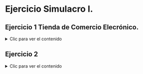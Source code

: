 <div align="justify">

# Ejercicio Simulacro I.

## Ejercicio 1 Tienda de Comercio Elecrónico.

<details>
    <summary>Clic para ver el contenido</summary>
    
### Una tienda en línea necesita un sistema que permita a los clientes comprar productos a través de un sitio web.

Como parte de los requisitos funcionales, el sistema debe incluir los siguientes procesos:

   1. El cliente puede navegar por el catálogo para visualizar los productos disponibles.
   2. Una vez que el cliente selecciona un producto, tiene la opción de colocar el artículo en el carrito.
   3. Para completar la compra, el cliente debe realizar las siguientes acciones:
        - Informar su dirección de envío (extensión opcional si ya tiene una dirección registrada).<br>
        - Completar los datos de su tarjeta de crédito para el pago.<br>
   4. Durante la transacción, el sistema debe:<br>
        - Verificar los datos de la tarjeta de crédito del cliente.<br>
        - Facturar la compra exitosamente.<br>
        - Enviar un e-mail de confirmación con los detalles de la compra al cliente.

El sistema también debe mostrar qué partes de este flujo son obligatorias y cuáles son opcionales. A partir de los requerimientos indicados:

Diseña un diagrama de casos de uso que represente las interacciones entre el cliente, el sistema y los casos de uso necesariosy los actores implicados para realizar una compra. Usa relaciones como `<<include>>` y `<<extend>>` según corresponda.
<br>
<br>
<br>
![alt text](Simulacro_comercio_electronico.drawio-1.png)"

---

</details>

## Ejercicio 2 

<details>
    <summary>Clic para ver el contenido</summary>
   
### Realiza la especificación de casos de uso de la siguiente imagen.

<img src="alguiler-pelicula-cu.jpg">
<br>
<br>
<br>

---

## Especificación de caso de uso de videoclub.


### Actores.

<details>
    <summary>Clic para ver el contenido</summary>
   
#### Cliente.

|  Actor | Cliente |
|---|---|
| Descripción  | Usuario común del videoclub.  |
| Características  |  |
| Relaciones | - Registrar un alquiler o una reserva de alquiler.  |
| Referencias |- Proporcionar sus datos personales. <br>- Reservar una película.  <br> - Alquilar una película. <br> - Seleccionar una película. <br> - Devolver una película.|   
|  Notas |   |
| Autor  | Carlos Antonio Díaz Galán |
|Fecha | 19/11/2024 |

|  Atributo |||
|---|---|---|
| _Nombre_  | _Descripción_  | _Tipo_ |
| | |

#### Proveedor.


|  Actor | Proveedor |
|---|---|
| Descripción  | Proveedor de películas.  |
| Características  | El proveedor provee de películas. |
| Relaciones | Abastece a los videoclubs. |
| Referencias | - Abastece películas según existencias. |   
|  Notas |   |
| Autor  | Carlos Antonio Díaz Galán |
|Fecha | 19/11/2024 |

|  Atributo |||
|---|---|---|
| _Nombre_  | _Descripción_  | _Tipo_ |
| | |

#### Administrador del videomax.


|  Actor | Administrador. |
|---|---|
| Descripción  | Notificación de la biblioteca.  |
| Características  | Las mismas funciones que el cliente y sus acciones específicas. |
| Relaciones | - Registra. <br> - Actualiza. |
| Referencias | - Registra los datos del cliente. <br> - Registra el alquiler de películas. <br> - Registra la reserva de peículas. <br> - Registra las películas que llegan nuevas.  <br> - Actualiza el proveedor. |   
|  Notas |   |
| Autor  | Carlos Antonio Díaz Galán |
|Fecha | 19/11/2024 |

|  Atributo |||
|---|---|---|
| _Nombre_  | _Descripción_  | _Tipo_ |
| | |

</details>

### Casos de uso.

<details>
    <summary>Clic para ver el contenido</summary>
   
#### Proporcionar datos personales.


|  Caso de Uso	CU.1 | Proporcionar datos personales.  |
  |---|---|
  | Fuentes  | Este caso de uso se sustenta gracias al [documento]()  |
  | Actor  |  Cliente. |
  | Descripción | Proporciona datos personales para poder alquilar películas.  |
  | Flujo básico |1. El cliente entrega sus credenciales y datos. <br>2. El cliente firma el contrato. |
  | Pre-condiciones | El cliente tiene que disponer de documentos para proporcionar sus datos personales.  |  
  | Post-condiciones  | Aceptar las condiciones en la política del videoclub.  |  
  |  Requerimientos | Datos personales.  |
  |  Notas |  |
  | Autor  | Carlos Antonio Díaz Galán |
  |Fecha | 19/11/2024 |

#### Alquilar una película

| Caso de Uso CU.2 | Registrar un alquiler            |
|------------------|----------------------------------|
| Fuentes          | Este caso de uso se sustenta gracias al [documento](). |
| Actor            | Cliente, administrador.           |
| Descripción      | Permite registrar un alquiler de una o varias películas solicitada por el cliente. |
| Flujo básico     | 1. El administrador selecciona la película solicitada por el cliente.<br>2. Se verifica la disponibilidad de la película.<br>3. Se registra el alquiler y se actualiza el estado dela película.<br>4. El sistema genera una fecha de devolución. |
| Pre-condiciones  | El usuario debe tener una cuenta activa y la película debe estar disponible.Por último, el cliente debe seleccionar previamente una película `<include>`. |
| Post-condiciones | La película queda registrada como alquilada y la fecha de devolución se establece. |
| Requerimientos   | Sistema de registro de alquileres y disponibilidad de la película. |
| Notas            | En este caso, para alquilar uno o varios títulos , debe seleccionarse `<include>`.                          |
| Autor            | Carlos Antonio Díaz Galán |
| Fecha            | 19/11/2024               |

#### Reservar película

| Caso de Uso CU.3 | Reservar película              |
|------------------|-----------------------------------|
| Fuentes          | Este caso de uso se sustenta gracias al [documento](). |
| Actor            | Cliente, administrador.           |
| Descripción      | Permite realizar una reserva de un próximo título o uno que esté reservado. |
| Flujo básico     | 1. El cliente <b>selecciona</b> una o varias películas previamente.<br>2. El administrador revisa los alquileres activos.<br>3. Se identifican los alquileres próximos a vencer.<br>4. Se genera una reserva con los datos del cliente. |
| Pre-condiciones  | Debe haber alquileres activos en el sistema y que el usuario <b>seleccione</b> uno o varias películas `include`. |
| Post-condiciones | El usuario recibe una fecha con la reserva. |
| Requerimientos   | Contacto del usuario |
| Notas            | En este caso, para reservar uno o varios títulos , debe seleccionarse `<include>`.                      |
| Autor            | Carlos Antonio Díaz Galán |
| Fecha            | 29/10/2024               |

#### Devolver película

| Caso de Uso CU.3 | Reservar película              |
|------------------|-----------------------------------|
| Fuentes          | Este caso de uso se sustenta gracias al [documento](). |
| Actor            | Cliente.           |
| Descripción      | El cliente está en la obligación de la devolución. |
| Flujo básico     | 1. El cliente <b>selecciona</b> una o varias películas previamente.<br>2. Alquila una película <br>3. Devuelve la película al terminar el tiempo acordado. 
| Pre-condiciones  | Debe haberse realizado al menos, un alquiler. |
| Post-condiciones | El usuario recibe una fecha con la reserva y devolución. |
| Requerimientos   | Contacto del usuario |
| Notas            | En este caso, para devolver uno o varios títulos alquilados, debe haberse producido obligatoriamente uno o varios alquileres previos `<include>`.                        |
| Autor            | Carlos Antonio Díaz Galán |
| Fecha            | 29/10/2024               |

#### Seleccionar película

| Caso de Uso CU.3 | Reservar película              |
|------------------|-----------------------------------|
| Fuentes          | Este caso de uso se sustenta gracias al [documento](). |
| Actor            | Cliente.           |
| Descripción      | Permite seleccionar una o varias películas para alquilar. |
| Flujo básico     | 1. El cliente visualiza el catálogo.<br>2. El cliente selecciona al menos, una película disponible.<br>3. El cliente alquila la película. |
| Requerimientos   | Contacto del usuario |
| Notas            |                          |
| Autor            | Carlos Antonio Díaz Galán |
| Fecha            | 29/10/2024               |

#### Abastecer películas.

| Caso de Uso CU.4 | Abastecer películas.               |
|------------------|-----------------------------------|
| Fuentes          | Este caso de uso se sustenta gracias al [documento]() |
| Actor            | Proveedor.           |
| Descripción      | El proveedor abastece de títulos según hayan existencias a los videoclubs. |
| Flujo básico     | 1. El administrador solicita uno o varios títulos al proveedor.<br>2. El proveedor comprueba disponibilidad. <br>3. Se abastece películas. |
| Pre-condiciones  | Debe haber existencias. |
| Post-condiciones | Se actualiza las películas. |
| Requerimientos   | Contacto entre el videoclub y el proveedor. |
| Notas            |                          |
| Autor            | Carlos Antonio Díaz Galán |
| Fecha            | 19/11/2024               |

#### Abastecer películas según existencias.

| Caso de Uso CU.4 | Abastecer películas según existencias.               |
|------------------|-----------------------------------|
| Fuentes          | Este caso de uso se sustenta gracias al [documento]() |
| Actor            | Proveedor.           |
| Descripción      | El proveedor abastece de títulos según hayan existencias a los videoclubs. |
| Flujo básico     | 1. El administrador solicita uno o varios títulos al proveedor.<br>2. El proveedor comprueba disponibilidad. <br>3. Se abastece películas. |
| Pre-condiciones  | Debe haber existencias. |
| Post-condiciones | Se actualiza las películas. |
| Requerimientos   | Contacto entre el videoclub y el proveedor. |
| Notas            | En este caso, la función de abastecer según existencias es necesaria para poder abastecer y se cumple siempre que el Administrador solicite un pedido `<extend>`.                     |
| Autor            | Carlos Antonio Díaz Galán |
| Fecha            | 19/11/2024               |

#### Registrar cliente.

| Caso de Uso CU.5 | Registrar cliente.               |
|------------------|-----------------------------------|
| Fuentes          | Este caso de uso se sustenta gracias al [documento]() |
| Actor            | Administrador.           |
| Descripción      | El cliente registra y da de alta al cliente. |
| Flujo básico     | 1.El cliente entrega sus datos personales.<br>2. El Administrador comprueba y hace las gestiones para registrar al cliente. <br>3. Se realiza el alta en la base de datos de clientes. |
| Pre-condiciones  | El cliente debe disponer de los datos personales en documentos. |
| Post-condiciones | El cliente puede alquilar. |
| Requerimientos   | Documentos personales. |
| Notas            |                          |
| Autor            | Carlos Antonio Díaz Galán |
| Fecha            | 19/11/2024               |

#### Registrar película.

| Caso de Uso CU.6 | Registrar película.               |
|------------------|-----------------------------------|
| Fuentes          | Este caso de uso se sustenta gracias al [documento]() |
| Actor            | Administrador.           |
| Descripción      | El administrador registra los títulos nuevos que le abasteció el proveedor. |
| Flujo básico     | 1.El proveedor entrega los títulos nuevos.<br>2. El Administrador comprueba y hace las gestiones para registrarlos. <br>3. Se realiza el alta en la base de datos de películas. <br>4. Están disponibles para alquilar. |
| Pre-condiciones  | El administrador debe comprobar que no se disponga en el videoclub <br> El proveedor primero debió abastecer el título a registrar. |
| Post-condiciones | El cliente puede alquilar las películas nuevas. |
| Requerimientos   |  |
| Notas            |                          |
| Autor            | Carlos Antonio Díaz Galán |
| Fecha            | 19/11/2024               |

#### Registrar reserva.

| Caso de Uso CU.7 | Registrar reserva.               |
|------------------|-----------------------------------|
| Fuentes          | Este caso de uso se sustenta gracias al [documento]() |
| Actor            | Administrador.           |
| Descripción      | El administrador registra la reserva de una película que el cliente quiera. |
| Flujo básico     | 1.El cliente solicita una o varias películas que estén alquiladas o pendientes de llegar nuevas.<br>2. El Administrador comprueba y hace las gestiones para registrar la solicitud. <br>3. Se realiza la reserva de películas. <br>4. Se proporciona al cliente el comprobante de reserva con las condiciones. |
| Pre-condiciones  | Se debe comprobar que no se disponga en el videoclub   |
| Post-condiciones | El cliente puede alquilar las películas nuevas o alquiladas. |
| Requerimientos   |  |
| Notas            |                          |
| Autor            | Carlos Antonio Díaz Galán |
| Fecha            | 19/11/2024               |

#### Registrar alquiler.

| Caso de Uso CU.8 | Registrar alquiler.               |
|------------------|-----------------------------------|
| Fuentes          | Este caso de uso se sustenta gracias al [documento]() |
| Actor            | Administrador.           |
| Descripción      | El administrador registra el alquiler de una película que el cliente quiera. |
| Flujo básico     | 1.El cliente solicita una o varias películas que quiera alquilar.<br>2. El Administrador comprueba y hace las gestiones para registrar la solicitud. <br>3. Se realiza el alquiler de películas. <br>4. Se proporciona al cliente el comprobante del alquiler con las condiciones. |
| Pre-condiciones  | El título debe estar disponible en el videoclub.   |
| Post-condiciones | El cliente se compromete a devolver la película. |
| Requerimientos   |  |
| Notas            |                          |
| Autor            | Carlos Antonio Díaz Galán |
| Fecha            | 19/11/2024               |


#### Registrar cliente.

| Caso de Uso CU.8 | Registrar cliente.               |
|------------------|-----------------------------------|
| Fuentes          | Este caso de uso se sustenta gracias al [documento]() |
| Actor            | Administrador.           |
| Descripción      | El administrador registra al cliente en la base de datos del videoclub. |
| Flujo básico     | 1.El cliente entrega los documentos que se le solicitan.<br>2. El Administrador comprueba y hace las gestiones para registrar al cliente. <br>3. Se da de alta al cliente con las condiciones de la política del videoclub. <br>4. Se proporciona al cliente el comprobante del registro con las condiciones. |
| Pre-condiciones  | El cliente solicita el registro.  |
| Post-condiciones | El cliente se compromete a devolver la película. |
| Requerimientos   |  |
| Notas            |                          |
| Autor            | Carlos Antonio Díaz Galán |
| Fecha            | 19/11/2024               |

</details>
    
